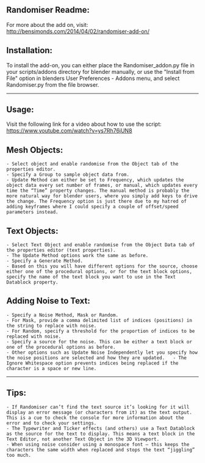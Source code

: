 Randomiser Readme:
------------------------------

For more about the add on, visit: http://bensimonds.com/2014/04/02/randomiser-add-on/

Installation:
----------------

To install the add-on, you can either place the Randomiser_addon.py file in your scripts/addons directory for blender manually, or use the "Install from File" option in blenders User Preferences - Addons menu, and select Randomiser.py from the file browser.


----------
Usage:
----------

Visit the following link for a video about how to use the script:
https://www.youtube.com/watch?v=ys7Rh76jUN8

Mesh Objects:
-------------------

	- Select object and enable randomise from the Object tab of the properties editor.
	- Specify a Group to sample object data from.
	- Update Method can either be set to Frequency, which updates the object data every set number of frames, or manual, which updates every time the “Time” property changes. The manual method is probably the more natural way for blender users, where you simply add keys to drive the change. The Frequency option is just there due to my hatred of adding keyframes where I could specify a couple of offset/speed parameters instead.

Text Objects:
-----------------
	- Select Text Object and enable randomise from the Object Data tab of the properties editor (text properties).
	- The Update Method options work the same as before.
	- Specify a Generate Method.
	- Based on this you will have different options for the source, choose either one of the procedural options, or for the text block options, specify the name of the text block you want to use in the Text Datablock property.

Adding Noise to Text:
-----------------------------
	- Specify a Noise Method, Mask or Random.
	- For Mask, provide a comma delimited list of indices (positions) in the string to replace with noise.
	- For Random, specify a threshold for the proportion of indices to be replaced with noise.
	- Specify a source for the noise. This can be either a text block or one of the procedural options as before.
	- Other options such as Update Noise Independently let you specify how the noise positions are selected and how they are updated. 	- The Ignore Whitespace option prevents indices being replaced if the character is a space or new line.

-------
Tips:
-------

	- If Randomiser can’t find the text source it’s looking for it will display an error message (or characters from it) as the text output. This is a cue to check the console for more information about the error and to check your settings.
	- The Typewriter and Ticker effects (and others) use a Text Datablock as the source for the text to display. This means a text block in the Text Editor, not another Text Object in the 3D Viewport.
	- When using noise consider using a monospace font – this keeps the characters the same width when replaced and stops the text “jiggling” too much.
